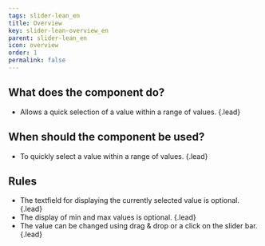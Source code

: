```yaml
---
tags: slider-lean_en
title: Overview
key: slider-lean-overview_en
parent: slider-lean_en
icon: overview
order: 1
permalink: false  
---
```


## What does the component do? 
* Allows a quick selection of a value within a range of values. {.lead}

## When should the component be used?
* To quickly select a value within a range of values. {.lead}

## Rules
* The textfield for displaying the currently selected value is optional. {.lead}
* The display of min and max values is optional. {.lead}
* The value can be changed using drag & drop or a click on the slider bar. {.lead}